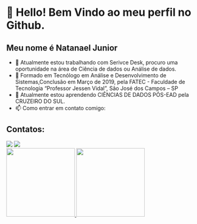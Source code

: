 # 👋 Hello! Bem Vindo ao meu perfil no  Github.
## Meu nome é Natanael Junior
- 🔭  Atualmente estou trabalhando com Serivce Desk, procuro uma oportunidade na área de Ciência de dados ou Análise de dados.
- 🌱 Formado em Tecnólogo em Análise e Desenvolvimento de Sistemas,Conclusão em Março de 2019, pela FATEC - Faculdade de Tecnologia “Professor Jessen Vidal”, São José dos Campos – SP
- 🌱 Atualmente estou aprendendo CIÊNCIAS DE DADOS PÓS-EAD pela CRUZEIRO DO SUL.
- 📫 Como entrar em contato comigo:
## Contatos:
<div>
<a href = "mailto:natanael.27.junior@gmail.com"><img src="https://img.shields.io/badge/Gmail-D14836?style=for-the-badge&logo=gmail&logoColor=white" target="_blank"></a>
<a href="https://www.linkedin.com/in/natanael-veriano-alves-junior-356390138/" target="_blank"><img src="https://img.shields.io/badge/-LinkedIn-%230077B5?style=for-the-badge&logo=linkedin&logoColor=white" target="_blank"></a> 
</div>

<div>
<a href="https://github.com/nata27junior">
<img height="180em" src="https://github-readme-stats.vercel.app/api/top-langs/?username=nata27junior&layout=compact&langs_count=7&theme=dracula"/>
<img height="180em" src="https://github-readme-stats.vercel.app/api?username=nata27junior&show_icons=true&theme=dracula&include_all_commits=true&count_private=true"/>
</div>


<!---
nata27junior/nata27junior is a ✨ special ✨ repository because its `README.md` (this file) appears on your GitHub profile.
You can click the Preview link to take a look at your changes.
--->
